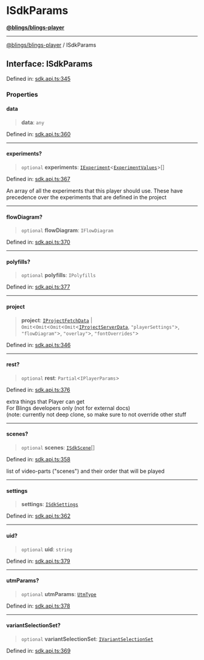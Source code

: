 # ISdkParams

[**@blings/blings-player**](../../)

***

[@blings/blings-player](../globals.md) / ISdkParams

## Interface: ISdkParams

Defined in: [sdk.api.ts:345](https://bitbucket.org/blingsio/player/src/e9d4e5a1bf54c48bcb6663f1308cce3af89efa76/src/SDK/sdk.api.ts#lines-345)

### Properties

#### data

> **data**: `any`

Defined in: [sdk.api.ts:360](https://bitbucket.org/blingsio/player/src/e9d4e5a1bf54c48bcb6663f1308cce3af89efa76/src/SDK/sdk.api.ts#lines-360)

***

#### experiments?

> `optional` **experiments**: [`IExperiment`](IExperiment.md)<[`ExperimentValues`](../type-aliases/ExperimentValues.md)>\[]

Defined in: [sdk.api.ts:367](https://bitbucket.org/blingsio/player/src/e9d4e5a1bf54c48bcb6663f1308cce3af89efa76/src/SDK/sdk.api.ts#lines-367)

An array of all the experiments that this player should use. These have precedence over the experiments that are defined in the project

***

#### flowDiagram?

> `optional` **flowDiagram**: `IFlowDiagram`

Defined in: [sdk.api.ts:370](https://bitbucket.org/blingsio/player/src/e9d4e5a1bf54c48bcb6663f1308cce3af89efa76/src/SDK/sdk.api.ts#lines-370)

***

#### polyfills?

> `optional` **polyfills**: `IPolyfills`

Defined in: [sdk.api.ts:377](https://bitbucket.org/blingsio/player/src/e9d4e5a1bf54c48bcb6663f1308cce3af89efa76/src/SDK/sdk.api.ts#lines-377)

***

#### project

> **project**: [`IProjectFetchData`](IProjectFetchData.md) | `Omit`<`Omit`<`Omit`<`Omit`<[`IProjectServerData`](IProjectServerData.md), `"playerSettings"`>, `"flowDiagram"`>, `"overlay"`>, `"fontOverrides"`>

Defined in: [sdk.api.ts:346](https://bitbucket.org/blingsio/player/src/e9d4e5a1bf54c48bcb6663f1308cce3af89efa76/src/SDK/sdk.api.ts#lines-346)

***

#### rest?

> `optional` **rest**: `Partial`<`IPlayerParams`>

Defined in: [sdk.api.ts:376](https://bitbucket.org/blingsio/player/src/e9d4e5a1bf54c48bcb6663f1308cce3af89efa76/src/SDK/sdk.api.ts#lines-376)

extra things that Player can get\
For Blings developers only (not for external docs)\
(note: currently not deep clone, so make sure to not override other stuff

***

#### scenes?

> `optional` **scenes**: [`ISdkScene`](../type-aliases/ISdkScene.md)\[]

Defined in: [sdk.api.ts:358](https://bitbucket.org/blingsio/player/src/e9d4e5a1bf54c48bcb6663f1308cce3af89efa76/src/SDK/sdk.api.ts#lines-358)

list of video-parts ("scenes") and their order that will be played

***

#### settings

> **settings**: [`ISdkSettings`](ISdkSettings.md)

Defined in: [sdk.api.ts:362](https://bitbucket.org/blingsio/player/src/e9d4e5a1bf54c48bcb6663f1308cce3af89efa76/src/SDK/sdk.api.ts#lines-362)

***

#### uid?

> `optional` **uid**: `string`

Defined in: [sdk.api.ts:379](https://bitbucket.org/blingsio/player/src/e9d4e5a1bf54c48bcb6663f1308cce3af89efa76/src/SDK/sdk.api.ts#lines-379)

***

#### utmParams?

> `optional` **utmParams**: [`UtmType`](../type-aliases/UtmType.md)

Defined in: [sdk.api.ts:378](https://bitbucket.org/blingsio/player/src/e9d4e5a1bf54c48bcb6663f1308cce3af89efa76/src/SDK/sdk.api.ts#lines-378)

***

#### variantSelectionSet?

> `optional` **variantSelectionSet**: [`IVariantSelectionSet`](../type-aliases/IVariantSelectionSet.md)

Defined in: [sdk.api.ts:369](https://bitbucket.org/blingsio/player/src/e9d4e5a1bf54c48bcb6663f1308cce3af89efa76/src/SDK/sdk.api.ts#lines-369)
